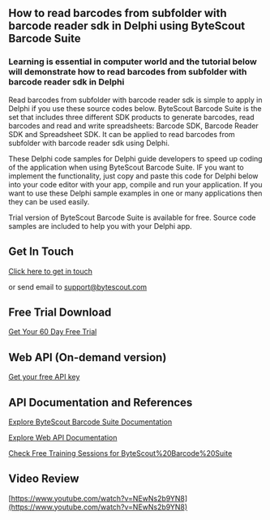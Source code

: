 ## How to read barcodes from subfolder with barcode reader sdk in Delphi using ByteScout Barcode Suite

### Learning is essential in computer world and the tutorial below will demonstrate how to read barcodes from subfolder with barcode reader sdk in Delphi

Read barcodes from subfolder with barcode reader sdk is simple to apply in Delphi if you use these source codes below. ByteScout Barcode Suite is the set that includes three different SDK products to generate barcodes, read barcodes and read and write spreadsheets: Barcode SDK, Barcode Reader SDK and Spreadsheet SDK. It can be applied to read barcodes from subfolder with barcode reader sdk using Delphi.

 These Delphi code samples for Delphi guide developers to speed up coding of the application when using ByteScout Barcode Suite. IF you want to implement the functionality, just copy and paste this code for Delphi below into your code editor with your app, compile and run your application. If you want to use these Delphi sample examples in one or many applications then they can be used easily.

Trial version of ByteScout Barcode Suite is available for free. Source code samples are included to help you with your Delphi app.

## Get In Touch

[Click here to get in touch](https://bytescout.zendesk.com/hc/en-us/requests/new?subject=ByteScout%20Barcode%20Suite%20Question)

or send email to [support@bytescout.com](mailto:support@bytescout.com?subject=ByteScout%20Barcode%20Suite%20Question) 

## Free Trial Download

[Get Your 60 Day Free Trial](https://bytescout.com/download/web-installer?utm_source=github-readme)

## Web API (On-demand version)

[Get your free API key](https://pdf.co/documentation/api?utm_source=github-readme)

## API Documentation and References

[Explore ByteScout Barcode Suite Documentation](https://bytescout.com/documentation/index.html?utm_source=github-readme)

[Explore Web API Documentation](https://pdf.co/documentation/api?utm_source=github-readme)

[Check Free Training Sessions for ByteScout%20Barcode%20Suite](https://academy.bytescout.com/)

## Video Review

[https://www.youtube.com/watch?v=NEwNs2b9YN8](https://www.youtube.com/watch?v=NEwNs2b9YN8)